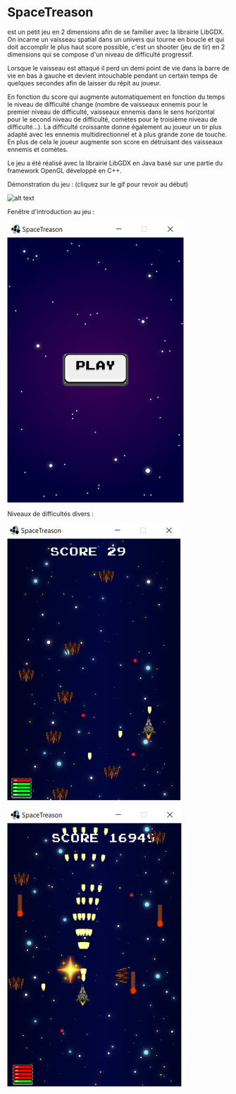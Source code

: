 # SpaceTreason
est un petit jeu en 2 dimensions afin de se familier avec la librairie LibGDX.
On incarne un vaisseau spatial dans un univers qui tourne en boucle et qui doit accomplir le plus haut score possible,
c'est un shooter (jeu de tir) en 2 dimensions qui se compose d'un niveau de difficulté progressif.

Lorsque le vaisseau est attaqué il perd un demi point de vie dans la barre de vie en bas à gauche et devient intouchable pendant un certain temps
de quelques secondes afin de laisser du répit au joueur.

En fonction du score qui augmente automatiquement en fonction du temps le niveau de difficulté change (nombre de vaisseaux ennemis pour le premier niveau de difficulté, vaisseaux ennemis dans le sens horizontal pour le second niveau de difficulté, comètes pour le troisième niveau de difficulté...).
La difficulté croissante donne également au joueur un tir plus adapté avec les ennemis multidirectionnel et à plus grande zone de touche.
En plus de cela le joueur augmente son score en détruisant des vaisseaux ennemis et comètes.

Le jeu a été réalisé avec la librairie LibGDX en Java basé sur une partie du framework OpenGL développé en C++.

Démonstration du jeu :
(cliquez sur le gif pour revoir au début)

![alt text](https://github.com/zentsugo/SpaceTreason/blob/main/spacetreason_game.gif)


Fenêtre d'introduction au jeu :

![alt text](https://github.com/zentsugo/SpaceTreason/blob/main/spacetreason_play.PNG)

Niveaux de difficultés divers :

![alt text](https://github.com/zentsugo/SpaceTreason/blob/main/spacetreason_beginninglevel.png)

![alt text](https://github.com/zentsugo/SpaceTreason/blob/main/spacetreason_endlevel.png)
